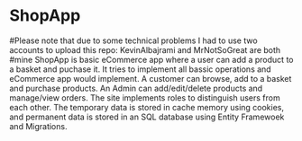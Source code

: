 # ShopApp
#Please note that due to some technical problems I had to use two accounts to upload this repo: KevinAlbajrami and MrNotSoGreat are both #mine
ShopApp is basic eCommerce app where a user can add a product to a basket and puchase it. 
It tries to implement all bassic operations and eCommerce app would implement.
A customer can browse, add to a basket and purchase products. An Admin can add/edit/delete products and manage/view orders.
The site implements roles to distinguish users from each other. The temporary data is stored in cache memory using cookies, and permanent
data is stored in an SQL database using Entity Framewoek and Migrations. 
